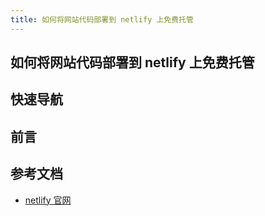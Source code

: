 ```yaml
---
title: 如何将网站代码部署到 netlify 上免费托管
---
```


## 如何将网站代码部署到 netlify 上免费托管

## 快速导航

<TOC />

## 前言

## 参考文档

- [netlify 官网](https://netlify.com/)

<footer-FooterLink :isShareLink="true" :isDaShang="true" />
<footer-FeedBack />

